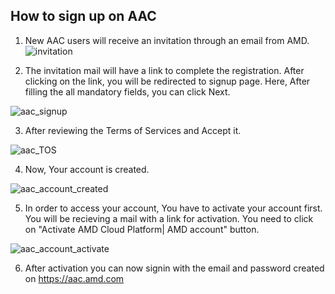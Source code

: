 ## How to sign up on AAC 

1. New AAC users will receive an invitation through an email from AMD.
![invitation](https://github.com/amddcgpuce/AMDAcceleratorCloudGuides/assets/137474607/e9c5f533-0a92-4fbc-a959-b24daec375d9)


2. The invitation mail will have a link to complete the registration. After clicking on the link, you will be redirected to signup page. Here, After filling the all mandatory fields, you can click Next.

![aac_signup](https://github.com/amddcgpuce/AMDAcceleratorCloudGuides/assets/137474607/66617cf9-9b29-4ed4-9510-eadb8937724e)

3. After reviewing the Terms of Services and Accept it.

![aac_TOS](https://github.com/amddcgpuce/AMDAcceleratorCloudGuides/assets/137474607/2c51a1b8-bd27-41be-b9c7-062aaafcf77a)

4. Now, Your account is created.

![aac_account_created](https://github.com/amddcgpuce/AMDAcceleratorCloudGuides/assets/137474607/d3ec250d-6357-4731-995e-5af0352f1dd5)

5. In order to access your account, You have to activate your account first. You will be recieving a mail with a link for activation. You need to click on "Activate AMD Cloud Platform| AMD account" button.

![aac_account_activate](https://github.com/amddcgpuce/AMDAcceleratorCloudGuides/assets/137474607/13dcf83a-dc55-4af7-9724-f0fad7759eea)


6. After activation you can now signin with the email and password created on https://aac.amd.com

